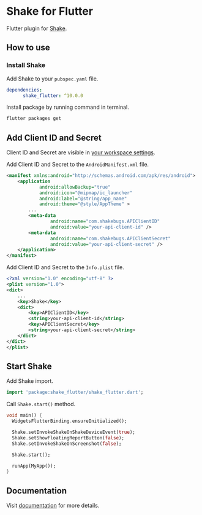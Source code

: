 # Shake for Flutter

Flutter plugin for [Shake](https://www.shakebugs.com).

## How to use

### Install Shake

Add Shake to your `pubspec.yaml` file.
```yaml
dependencies:
      shake_flutter: ^10.0.0
```

Install package by running command in terminal.
```bash
flutter packages get
```

## Add Client ID and Secret
Client ID and Secret are visible in [your workspace settings](https://app.shakebugs.com/settings/workspace#general).

Add Client ID and Secret to the `AndroidManifest.xml` file.
```xml
<manifest xmlns:android="http://schemas.android.com/apk/res/android">
    <application
            android:allowBackup="true"
            android:icon="@mipmap/ic_launcher"
            android:label="@string/app_name"
            android:theme="@style/AppTheme" >
        ...
        <meta-data
                android:name="com.shakebugs.APIClientID"
                android:value="your-api-client-id" />
        <meta-data
                android:name="com.shakebugs.APIClientSecret"
                android:value="your-api-client-secret" />
    </application>
</manifest>
```

Add Client ID and Secret to the `Info.plist` file.
```xml
<?xml version="1.0" encoding="utf-8" ?>
<plist version="1.0">
<dict>
    ...
    <key>Shake</key>
    <dict>
        <key>APIClientID</key>
        <string>your-api-client-id</string>
        <key>APIClientSecret</key>
        <string>your-api-client-secret</string>
    </dict>
</dict>
</plist>
```

## Start Shake

Add Shake import.
```dart
import 'package:shake_flutter/shake_flutter.dart';
```

Call `Shake.start()` method.
```dart
void main() {
  WidgetsFlutterBinding.ensureInitialized();

  Shake.setInvokeShakeOnShakeDeviceEvent(true);
  Shake.setShowFloatingReportButton(false);
  Shake.setInvokeShakeOnScreenshot(false);

  Shake.start();

  runApp(MyApp());
}
```

## Documentation

Visit [documentation](https://www.shakebugs.com/docs) for more details.